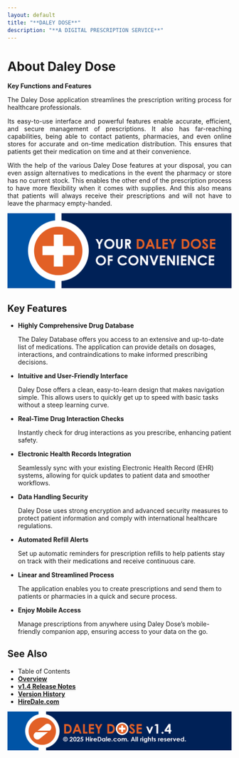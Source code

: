 ```yaml
---
layout: default
title: "**DALEY DOSE**"
description: "**A DIGITAL PRESCRIPTION SERVICE**"
---
```


# **About Daley Dose**
  **Key Functions and Features**

<p style="text-align: justify;">
The Daley Dose application streamlines the prescription writing process for healthcare professionals.
</p>

<p style="text-align: justify;">
Its easy-to-use interface and powerful features enable accurate, efficient, and secure management of prescriptions. It also has far-reaching capabilities, being able to contact patients, pharmacies, and even online stores for accurate and on-time medication distribution. This ensures that patients get their medication on time and at their convenience.
</p>

<p style="text-align: justify;">
With the help of the various Daley Dose features at your disposal, you can even assign alternatives to medications in the event the pharmacy or store has no current stock. This enables the other end of the prescription process to have more flexibility when it comes with supplies. And this also means that patients will always receive their prescriptions and will not have to leave the pharmacy empty-handed.
</p>

![Slogan](/images/daley-dose-banner-2.png)

## **Key Features**

- **Highly Comprehensive Drug Database**

  The Daley Database offers you access to an extensive and up-to-date list of medications. The application can provide details on dosages, interactions, and contraindications to make informed prescribing decisions. 

- **Intuitive and User-Friendly Interface**

  Daley Dose offers a clean, easy-to-learn design that makes navigation simple. This allows users to quickly get up to speed with basic tasks without a steep learning curve. 

- **Real-Time Drug Interaction Checks**

  Instantly check for drug interactions as you prescribe, enhancing patient safety. 

- **Electronic Health Records Integration**

  Seamlessly sync with your existing Electronic Health Record (EHR) systems, allowing for quick updates to patient data and smoother workflows. 

- **Data Handling Security**

  Daley Dose uses strong encryption and advanced security measures to protect patient information and comply with international healthcare regulations. 

- **Automated Refill Alerts**

  Set up automatic reminders for prescription refills to help patients stay on track with their medications and receive continuous care. 

- **Linear and Streamlined Process**

  The application enables you to create prescriptions and send them to patients or pharmacies in a quick and secure process. 

- **Enjoy Mobile Access**

  Manage prescriptions from anywhere using Daley Dose’s mobile-friendly companion app, ensuring access to your data on the go. 

## **See Also**

- Table of Contents
- [**Overview**](https://hiredale.github.io/daleydose/)
- [**v1.4 Release Notes**](/daleydose/release-notes-v1.4)
- [**Version History**](/daleydose/version-history)
- [**HireDale.com**](https://hiredale.github.io)

![Footer](/images/daley-dose-footer.png)
